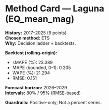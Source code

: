 # Method Card — Laguna (EQ_mean_mag)

**History:** 2017–2025 (9 points)  
**Chosen method:** ETS  
**Why:** Decision ladder + backtests.

**Backtest (rolling-origin):**
- sMAPE (%): 23.389
- MAPE (bounded, 0–1): 0.205
- WAPE (%): 21.294
- RMSE: 0.151

**Forecast horizon:** 2026–2029  
**Intervals:** 80% / 95% (RMSE-based)

**Guardrails:** Positive-only; Not a percent series.
